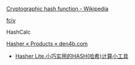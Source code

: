 [Cryptographic hash function - Wikipedia](https://en.wikipedia.org/wiki/Cryptographic_hash_function)

[fciv](https://support.microsoft.com/en-gb/topic/d92a713f-d793-7bd8-b0a4-4db811e29559)

HashCalc

[Hasher « Products « den4b.com](http://www.den4b.com/products/hasher)

- [Hasher Lite.小巧实用的HASH(哈希)计算小工具](https://zhuanlan.zhihu.com/p/84157209)
